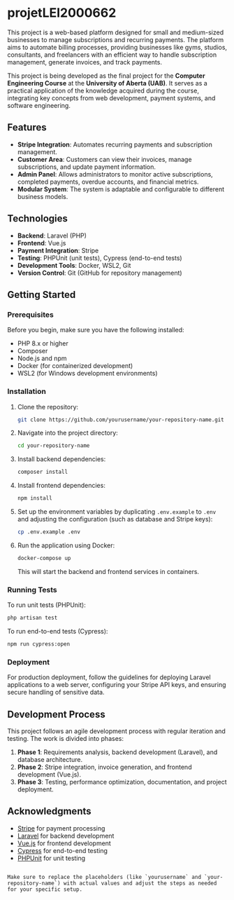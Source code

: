 # projetLEI2000662

This project is a web-based platform designed for small and medium-sized businesses to manage subscriptions and recurring payments. The platform aims to automate billing processes, providing businesses like gyms, studios, consultants, and freelancers with an efficient way to handle subscription management, generate invoices, and track payments.

This project is being developed as the final project for the **Computer Engineering Course** at the **University of Aberta (UAB)**. It serves as a practical application of the knowledge acquired during the course, integrating key concepts from web development, payment systems, and software engineering.

## Features

- **Stripe Integration**: Automates recurring payments and subscription management.
- **Customer Area**: Customers can view their invoices, manage subscriptions, and update payment information.
- **Admin Panel**: Allows administrators to monitor active subscriptions, completed payments, overdue accounts, and financial metrics.
- **Modular System**: The system is adaptable and configurable to different business models.
  
## Technologies

- **Backend**: Laravel (PHP)
- **Frontend**: Vue.js
- **Payment Integration**: Stripe
- **Testing**: PHPUnit (unit tests), Cypress (end-to-end tests)
- **Development Tools**: Docker, WSL2, Git
- **Version Control**: Git (GitHub for repository management)
  
## Getting Started

### Prerequisites

Before you begin, make sure you have the following installed:

- PHP 8.x or higher
- Composer
- Node.js and npm
- Docker (for containerized development)
- WSL2 (for Windows development environments)
  
### Installation

1. Clone the repository:

   ```bash
   git clone https://github.com/yourusername/your-repository-name.git
   ```

2. Navigate into the project directory:

   ```bash
   cd your-repository-name
   ```

3. Install backend dependencies:

   ```bash
   composer install
   ```

4. Install frontend dependencies:

   ```bash
   npm install
   ```

5. Set up the environment variables by duplicating `.env.example` to `.env` and adjusting the configuration (such as database and Stripe keys):

   ```bash
   cp .env.example .env
   ```

6. Run the application using Docker:

   ```bash
   docker-compose up
   ```

   This will start the backend and frontend services in containers.

### Running Tests

To run unit tests (PHPUnit):

```bash
php artisan test
```

To run end-to-end tests (Cypress):

```bash
npm run cypress:open
```

### Deployment

For production deployment, follow the guidelines for deploying Laravel applications to a web server, configuring your Stripe API keys, and ensuring secure handling of sensitive data.

## Development Process

This project follows an agile development process with regular iteration and testing. The work is divided into phases:

1. **Phase 1**: Requirements analysis, backend development (Laravel), and database architecture.
2. **Phase 2**: Stripe integration, invoice generation, and frontend development (Vue.js).
3. **Phase 3**: Testing, performance optimization, documentation, and project deployment.


## Acknowledgments

- [Stripe](https://stripe.com) for payment processing
- [Laravel](https://laravel.com) for backend development
- [Vue.js](https://vuejs.org) for frontend development
- [Cypress](https://www.cypress.io) for end-to-end testing
- [PHPUnit](https://phpunit.de) for unit testing
```

Make sure to replace the placeholders (like `yourusername` and `your-repository-name`) with actual values and adjust the steps as needed for your specific setup.
